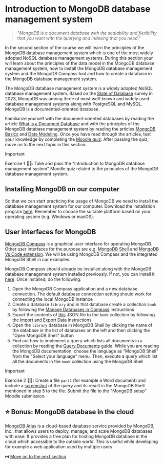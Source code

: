 # Introduction to MongoDB database management system

> _"MongoDB is a document database with the scalability and flexibility that you want with the querying and indexing that you need."_

In the second section of the course we will learn the principles of the MongoDB database management system which is one of the most widely adopted NoSQL database management systems. During this section your will learn about the principles of the data model in the MongoDB database management system, how to install the MongoDB database management system and the MongoDB Compass tool and how to create a database in the MongoDB database management system.

The MongoDB database management system is a widely adopted NoSQL database management system. Based on the [State of Database](https://stateofdb.com/) survey in 2023, MongoDB was among three of most well-known and widely used database management systems along with PostgreSQL and MySQL. MongoDB is a documented-oriented database.

Familiarize yourself with the document-oriented databases by reading the article [What is a Document Database](https://www.mongodb.com/resources/basics/databases/document-databases) and with the principles of the MongoDB database management system by reading the articles [MongoDB Basics](https://www.mongodb.com/resources/products/fundamentals/basics) and [Data Modeling](https://www.mongodb.com/docs/manual/data-modeling/). Once you have read through the articles, test your knowledge by completing the [Moodle quiz](#TODO). After passing the quiz, move on to the next topic in this section.

> [!IMPORTANT]  
> Exercise 1 👨‍💻: Take and pass the "Introduction to MongoDB database management system" Moodle quiz related to the principles of the MongoDB database management system.

## Installing MongoDB on our computer

So that we can start practicing the usage of MongoDB we need to install the database management system for our computer. Download the installation program [here](https://www.mongodb.com/try/download/community). Remember to choose the suitable platform based on your operating system (e.g. Windows or macOS).

## User interfaces for MongoDB

[MongoDB Compass](https://www.mongodb.com/products/tools/compass) is a graphical user interface for operating MongoDB. Other user interfaces for the purpose are e.g. [MongoDB Shell](https://www.mongodb.com/docs/mongodb-shell/) and [MongoDB Vs Code extension]( https://www.mongodb.com/products/tools/vs-code). We will be using MongoDB Compass and the integrated MongoDB Shell in our examples.

MongoDB Compass should already be installed along with the MongoDB database management system installed previously. If not, you can install it [here](https://www.mongodb.com/try/download/compass). Once installed, do the following:

1. Open the MongoDB Compass application and a new database connection. The default database connection setting should work for connecting the local MongoDB instance
2. Create a database `library` and in that database create a collection `book` by following the [Manage Databases in Compass](https://www.mongodb.com/docs/compass/current/databases/) instructions
3. Export the contents of [this](./library.json) JSON file to the `book` collection by following the [Import and Export Data](https://www.mongodb.com/docs/compass/current/import-export/) instructions
4. Open the `library` database in MongoDB Shell by clicking the name of the database in the list of databases on the left and then clicking the "Open MongoDB Shell" button
5. Find out how to implement a query which lists all documents in a collection by reading the [Query Documents](https://www.mongodb.com/docs/manual/tutorial/query-documents/) guide. While you are reading the MongoDB documentation, choose the language as "MongoDB Shell" from the "Select your language" menu. Then, execute a query which list all the documents in the `book` collection using the MongoDB Shell

> [!IMPORTANT]  
> Exercise 2 👨‍💻: Create a file `part2` (for example a Word document) and include a [screenshot](https://www.take-a-screenshot.org/) of the query and its result in the MongoDB Shell mentioned in step 5 to the file. Submit the file to the "MongoDB setup" Moodle submission.

## ⭐ Bonus: MongoDB database in the cloud

[MongoDB Atlas](https://www.mongodb.com/atlas) is a cloud-based database service provided by MongoDB, Inc., that allows users to deploy, manage, and scale MongoDB databases with ease. It provides a free plan for hosting MongoDB database in the cloud which accessible to the outside world. This is useful while developing for example a web application used by multiple users.

⏭️ [Move on to the next section](./3-mongo-operations.md)
